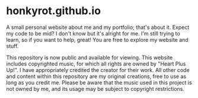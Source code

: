 # honkyrot.github.io
A small personal website about me and my portfolio; that's about it.
Expect my code to be mid? I don't know but it's alright for me.
I'm still trying to learn, so if you want to help, great!
You are free to explore my website and stuff.

This repository is now public and available for viewing.
This website includes copyrighted music, for which all rights are owned by "Heart Plus Up!".
I have appropriately credited the creator for their work.
All other code and content within this repository are my original creations, free to use as long as you credit me.
Please be aware that the music used in this project is not owned by me,
and its usage may be subject to copyright restrictions.
